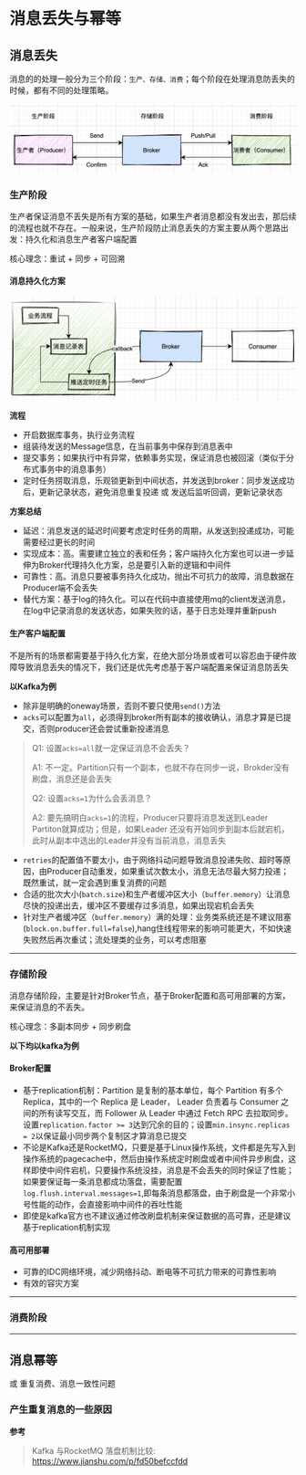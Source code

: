 # 消息丢失与幂等

## 消息丢失

消息的的处理一般分为三个阶段：`生产、存储、消费`；每个阶段在处理消息防丢失的时候，都有不同的处理策略。

![消息丢失_1](./imgs/消息丢失_1.png)

### 生产阶段

生产者保证消息不丢失是所有方案的基础，如果生产者消息都没有发出去，那后续的流程也就不存在。一般来说，生产阶段防止消息丢失的方案主要从两个思路出发：持久化和消息生产者客户端配置

核心理念：重试 + 同步 + 可回溯

#### 消息持久化方案

![消息丢失_2](./imgs/消息丢失_2.png)

**流程**

- 开启数据库事务，执行业务流程
- 组装待发送的Message信息，在当前事务中保存到消息表中
- 提交事务；如果执行中有异常，依赖事务实现，保证消息也被回滚（类似于分布式事务中的消息事务）
- 定时任务捞取消息，乐观锁更新到中间状态，并发送到broker：同步发送成功后，更新记录状态，避免消息重复投递 或 发送后监听回调，更新记录状态

**方案总结**
- 延迟：消息发送的延迟时间要考虑定时任务的周期，从发送到投递成功，可能需要经过更长的时间
- 实现成本：高。需要建立独立的表和任务；客户端持久化方案也可以进一步延伸为Broker代理持久化方案，总是要引入新的逻辑和中间件
- 可靠性：高。消息只要被事务持久化成功，抛出不可抗力的故障，消息数据在Producer端不会丢失
- 替代方案：基于log的持久化。可以在代码中直接使用mq的client发送消息，在log中记录消息的发送状态，如果失败的话，基于日志处理并重新push

#### 生产客户端配置

不是所有的场景都需要基于持久化方案，在绝大部分场景或者可以容忍由于硬件故障导致消息丢失的情况下，我们还是优先考虑基于客户端配置来保证消息防丢失

**以Kafka为例**

- 除非是明确的oneway场景，否则不要只使用`send()`方法
- `acks`可以配置为`all`，必须得到broker所有副本的接收确认，消息才算是已提交，否则producer还会尝试重新投递消息
> Q1: 设置`acks=all`就一定保证消息不会丢失？
>
> A1: 不一定。Partition只有一个副本，也就不存在同步一说，Brokder没有刷盘，消息还是会丢失
>
> Q2: 设置`acks=1`为什么会丢消息？
>
> A2: 要先搞明白`acks=1`的流程，Producer只要将消息发送到Leader Partiton就算成功；但是，如果Leader 还没有开始同步到副本后就宕机，此时从副本中选出的Leader并没有当前消息，消息丢失
- `retries`的配置值不要太小，由于网络抖动问题导致消息投递失败、超时等原因，由Producer自动重发，如果重试次数太小，消息无法尽最大努力投递；既然重试，就一定会遇到重复消费的问题
- 合适的批次大小(`batch.size`)和生产者缓冲区大小（`buffer.memory`）让消息尽快的投递出去，缓冲区不要缓存过多消息，如果出现宕机会丢失
- 针对生产者缓冲区（`buffer.memory`）满的处理：业务类系统还是不建议阻塞(`block.on.buffer.full=false`),hang住线程带来的影响可能更大，不如快速失败然后再次重试；流处理类的业务，可以考虑阻塞

----

### 存储阶段

消息存储阶段，主要是针对Broker节点，基于Broker配置和高可用部署的方案，来保证消息的不丢失。

核心理念：多副本同步 + 同步刷盘

**以下均以kafka为例**

#### Broker配置

- 基于replication机制：Partition 是复制的基本单位，每个 Partition 有多个 Replica，其中的一个 Replica 是 Leader， Leader 负责着与 Consumer 之间的所有读写交互，而 Follower 从 Leader 中通过 Fetch RPC 去拉取同步。设置`replication.factor >= 3`达到冗余的目的；设置`min.insync.replicas = 2`以保证最小同步两个复制区才算消息已提交
- 不论是Kafka还是RocketMQ，只要是基于Linux操作系统，文件都是先写入到操作系统的pagecache中，然后由操作系统定时刷盘或者中间件异步刷盘，这样即使中间件宕机，只要操作系统没挂，消息是不会丢失的同时保证了性能；如果要保证每一条消息都成功落盘，需要配置`log.flush.interval.messages=1`,即每条消息都落盘，由于刷盘是一个非常小号性能的动作，会直接影响中间件的吞吐性能
- 即使是kafka官方也不建议通过修改刷盘机制来保证数据的高可靠，还是建议基于replication机制实现

#### 高可用部署

- 可靠的IDC网络环境，减少网络抖动、断电等不可抗力带来的可靠性影响
- 有效的容灾方案
> 

----

### 消费阶段

----

## 消息幂等

或 重复消费、消息一致性问题

### 产生重复消息的一些原因

**参考**
> Kafka 与RocketMQ 落盘机制比较: https://www.jianshu.com/p/fd50befccfdd